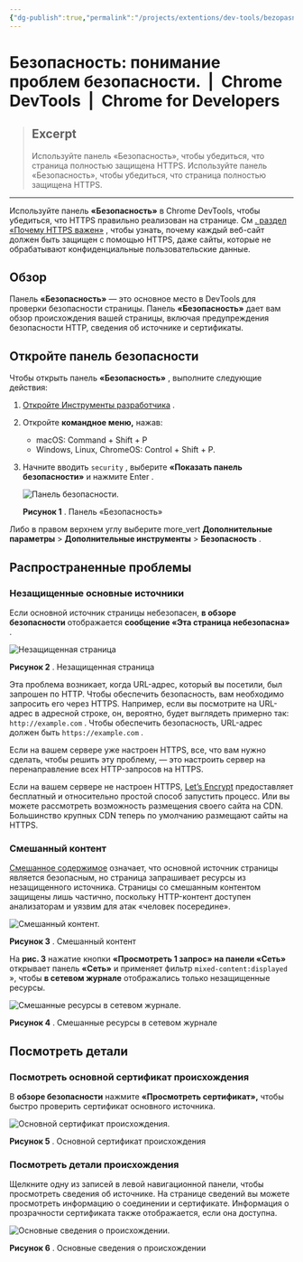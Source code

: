 ```yaml
---
{"dg-publish":true,"permalink":"/projects/extentions/dev-tools/bezopasnost-ponimanie-problem-bezopasnosti-chrome-dev-tools-chrome-for-developers/"}
---
```



# Безопасность: понимание проблем безопасности.  |  Chrome DevTools  |  Chrome for Developers

> ## Excerpt
> Используйте панель «Безопасность», чтобы убедиться, что страница полностью защищена HTTPS. Используйте панель «Безопасность», чтобы убедиться, что страница полностью защищена HTTPS.

---
Используйте панель **«Безопасность»** в Chrome DevTools, чтобы убедиться, что HTTPS правильно реализован на странице. См [. раздел «Почему HTTPS важен»](https://web.dev/why-https-matters/?hl=ru) , чтобы узнать, почему каждый веб-сайт должен быть защищен с помощью HTTPS, даже сайты, которые не обрабатывают конфиденциальные пользовательские данные.

## Обзор

Панель **«Безопасность»** — это основное место в DevTools для проверки безопасности страницы. Панель **«Безопасность»** дает вам обзор происхождения вашей страницы, включая предупреждения безопасности HTTP, сведения об источнике и сертификаты.

## Откройте панель безопасности

Чтобы открыть панель **«Безопасность»** , выполните следующие действия:

1.  [Откройте Инструменты разработчика](https://developer.chrome.com/docs/devtools/open?hl=ru) .
2.  Откройте **командное меню,** нажав:
    -   macOS: Command + Shift + P
    -   Windows, Linux, ChromeOS: Control + Shift + P.
3.  Начните вводить `security` , выберите **«Показать панель безопасности»** и нажмите Enter .
    
    ![Панель безопасности.](https://developer.chrome.com/static/docs/devtools/security/image/the-security-panel-fb87410ac98f6.png?hl=ru)
    
    **Рисунок 1** . Панель «Безопасность»
    

Либо в правом верхнем углу выберите more\_vert **Дополнительные параметры** > **Дополнительные инструменты** > **Безопасность** .

## Распространенные проблемы

### Незащищенные основные источники

Если основной источник страницы небезопасен, **в обзоре безопасности** отображается **сообщение «Эта страница небезопасна»** .

![Незащищенная страница](https://developer.chrome.com/static/docs/devtools/security/image/a-non-secure-page-f4ff43a3cc516.png?hl=ru)

**Рисунок 2** . Незащищенная страница

Эта проблема возникает, когда URL-адрес, который вы посетили, был запрошен по HTTP. Чтобы обеспечить безопасность, вам необходимо запросить его через HTTPS. Например, если вы посмотрите на URL-адрес в адресной строке, он, вероятно, будет выглядеть примерно так: `http://example.com` . Чтобы обеспечить безопасность, URL-адрес должен быть `https://example.com` .

Если на вашем сервере уже настроен HTTPS, все, что вам нужно сделать, чтобы решить эту проблему, — это настроить сервер на перенаправление всех HTTP-запросов на HTTPS.

Если на вашем сервере не настроен HTTPS, [Let’s Encrypt](https://letsencrypt.org/) предоставляет бесплатный и относительно простой способ запустить процесс. Или вы можете рассмотреть возможность размещения своего сайта на CDN. Большинство крупных CDN теперь по умолчанию размещают сайты на HTTPS.

### Смешанный контент

[Смешанное содержимое](https://web.dev/what-is-mixed-content/?hl=ru) означает, что основной источник страницы является безопасным, но страница запрашивает ресурсы из незащищенного источника. Страницы со смешанным контентом защищены лишь частично, поскольку HTTP-контент доступен анализаторам и уязвим для атак «человек посередине».

![Смешанный контент.](https://developer.chrome.com/static/docs/devtools/security/image/mixed-content-c37bf78f06b17.png?hl=ru)

**Рисунок 3** . Смешанный контент

На **рис. 3** нажатие кнопки **«Просмотреть 1 запрос» на панели «Сеть»** открывает панель **«Сеть»** и применяет фильтр `mixed-content:displayed` », чтобы **в сетевом журнале** отображались только незащищенные ресурсы.

![Смешанные ресурсы в сетевом журнале.](https://developer.chrome.com/static/docs/devtools/security/image/mixed-resources-the-netw-91676b4a6161f.png?hl=ru)

**Рисунок 4** . Смешанные ресурсы в сетевом журнале

## Посмотреть детали

### Посмотреть основной сертификат происхождения

В **обзоре безопасности** нажмите **«Просмотреть сертификат»,** чтобы быстро проверить сертификат основного источника.

![Основной сертификат происхождения.](https://developer.chrome.com/static/docs/devtools/security/image/a-main-origin-certificate-046d5ba79067f.png?hl=ru)

**Рисунок 5** . Основной сертификат происхождения

### Посмотреть детали происхождения

Щелкните одну из записей в левой навигационной панели, чтобы просмотреть сведения об источнике. На странице сведений вы можете просмотреть информацию о соединении и сертификате. Информация о прозрачности сертификата также отображается, если она доступна.

![Основные сведения о происхождении.](https://developer.chrome.com/static/docs/devtools/security/image/main-origin-details-2769c17b26b56.png?hl=ru)

**Рисунок 6** . Основные сведения о происхождении
